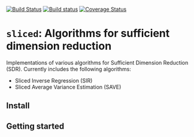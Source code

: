 [![Build Status](https://travis-ci.org/joshloyal/sliced.svg?branch=master)](https://travis-ci.org/joshloyal/sliced)
[![Build status](https://ci.appveyor.com/api/projects/status/54j060q1ukol1wnu?svg=true)](https://ci.appveyor.com/project/joshloyal/sliced)
[![Coverage Status](https://coveralls.io/repos/github/joshloyal/sliced/badge.svg?branch=master)](https://coveralls.io/github/joshloyal/sliced?branch=master)

# `sliced`: Algorithms for sufficient dimension reduction

Implementations of various algorithms for Sufficient Dimension Reduction (SDR).
Currently includes the following algorithms:
* Sliced Inverse Regression (SIR)
* Sliced Average Variance Estimation (SAVE)

## Install

## Getting started
